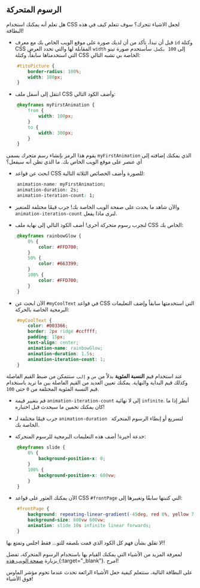 ## الرسوم المتحركة

هل تعلم أنه يمكنك استخدام CSS لجعل الاشياء تتحرك؟ سوف تتعلم كيف في هذه البطاقة!

+ قبل أن تبدأ، تأكد من أن لديك صورة على موقع الويب الخاص بك مع معرف ` id ` وكتلة CSS المقابلة لها والتي تحدد العرض ` width ` إلى ` 100 بكسل `. سأستحدم صورة تيتو التي استخدمناها سابقاً، وكتلة CSS الخاصة بي تشبه التالي:

```css
    #titoPicture {
        border-radius: 100%;
        width: 100px;
    }
```

+ انتقل إلى أسفل ملف CSS وأضف الكود التالي:

```css
    @keyframes myFirstAnimation {
        from {
            width: 100px;
        }
        to {
            width: 300px;
        }
    }
```

يقوم هذا الرمز بإنشاء رسم متحرك يسمى ` myFirstAnimation ` الذي يمكنك إضافته إلى أي عنصر على موقع الويب الخاص بك. ما الذي تظن أنه سيفعل؟

+ ابحث عن قواعد CSS للصورة وأضف الخصائص الثلاثة التالية:

```css
    animation-name: myFirstAnimation;
    animation-duration: 2s;
    animation-iteration-count: 1;
```

+ والآن شاهد ما يحدث على صفحة الويب الخاصة بك! جرب قيمًا مختلفة للمتغير `animation-iteration-count` لنرى ماذا يفعل.

+ لنجرب رسوم متحركة أخرى! أضف الكود التالي إلى نهاية ملف CSS الخاص بك:

```css
    @keyframes rainbowGlow {
        0% {
            color: #FFD700;
        }
        50% {
            color: #663399;
        }
        100% {
            color: #FFD700;
        }
    }
```

+ الآن ابحث عن ` #myCoolText ` في قواعد CSS التي استخدمتها سابقاً وإضف التعليمات البرمجية الخاصة بالحركة:

```css
    #myCoolText {        
        color: #003366;
        border: 2px ridge #ccffff;
        padding: 15px;
        text-align: center;
        animation-name: rainbowGlow;
        animation-duration: 1.5s;
        animation-iteration-count: 1;
    }
```

عند استخدام قيم **النسبة المئوية** بدلاً من ` من ` و ` إلى `، ستتمكن من ضبط القيم الفاصلة وكذلك قيم البداية والنهاية. يمكنك تعيين العديد من القيم الفاصلة بين ما تريد باستخدام قيم النسبة المئوية المختلفة من ` 0 ` حتى ` 100 `.

+ قم بتغيير قيمة `animation-iteration-count` إلى لا نهائية ` infinite `. أنظر إذا ما كان يمكنك تخمين ما سيحدث قبل اختباره!

+ جرب قيمًا مختلفة لـ `animation-duration ` لتسريع أو إبطاء الرسوم المتحركة الخاصة بك.

+ خدعة أخيرة! أضف هذه التعليمات البرمجية للرسوم المتحركة:

```css
    @keyframes slide {
        0% {
            background-position-x: 0;
        }
        100% {
            background-position-x: 600vw;
        }
    }
```

+ الآن يمكنك العثور على قواعد CSS `#frontPage` التي كتبتها سابقًا وتغييرها إلى:

```css
    #frontPage {
        background: repeating-linear-gradient(-45deg, red 0%, yellow 7.14%, lime 14.28%, cyan 21.42%, cyan 28.56%, blue 35.7%, magenta 42.84%, red 50%);
        background-size: 600vw 600vw;
        animation: slide 10s infinite linear forwards;
    }
```

لا تقلق بشأن فهم كل الكود الذي قمت بلصقه للتو... فقط اجلس وتمتع بها!!

لمعرفة المزيد من الأشياء التي يمكنك القيام بها باستخدام الرسوم المتحركة، تفضل بزيارة [ صفحة الويب هذه ](http://dojo.soy/html2-css-animation){:target="_blank"}. امرح!

على البطاقة التالية، ستتعلم كيفية جعل الأشياء الرائعة تحدث عندما تحوم مؤشر الماوس فوق الأشياء!